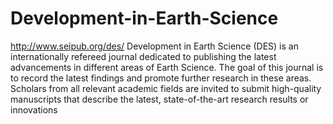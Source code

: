 Development-in-Earth-Science
============================

http://www.seipub.org/des/
Development in Earth Science (DES) is an internationally refereed journal dedicated to publishing the latest advancements in different areas of Earth Science. The goal of this journal is to record the latest findings and promote further research in these areas. Scholars from all relevant academic fields are invited to submit high-quality manuscripts that describe the latest, state-of-the-art research results or innovations
